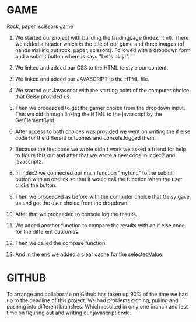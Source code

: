 # GAME
Rock, paper, scissors game

1. We started our project with building the landingpage (index.html).
There we added a header which is the title of our game and three images (of hands making out rock, paper, scissors).
Followed with a dropdown form and a submit button where is says "Let's play!".

2. We linked and added our CSS to the HTML to style our content.

3. We linked and added our JAVASCRIPT to the HTML file.

4. We started our Javascript with the starting point of the computer choice that Geisy provided us.

5. Then we proceeded to get the gamer choice from the dropdown input.
This we did through linking the HTML to the javascript by the GetElementById.

6. After access to both choices was provided we went on writing the if else code for the different outcomes and console.logged them.

7. Because the first code we wrote didn't work we asked a friend for help to figure this out and after that we wrote a new code in index2 and javascript2.

8. In index2 we connected our main function "myfunc" to the submit button with an onclick so that it would call the function when the user clicks the button.

9. Then we proceeded as before with the computer choice that Geisy gave us and got the user choice from the dropdown. 

10. After that we proceeded to console.log the results.

11. We added another function to compare the results with an if else code for the different outcomes. 

12. Then we called the compare function.

13. And in the end we added a clear cache for the selectedValue. 

# GITHUB
To arrange and collaborate on Github has taken up 90% of the time we had up to the deadline of this project.
We had problems cloning, pulling and pushing into different branches. Which resulted in only one branch and less time on figuring out and writing our javascript code.